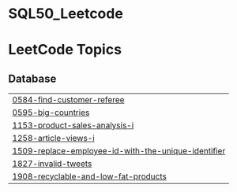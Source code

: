 # SQL50_Leetcode

<!---LeetCode Topics Start-->
# LeetCode Topics
## Database
|  |
| ------- |
| [0584-find-customer-referee](https://github.com/rabbiya987/SQL50_Leetcode/tree/master/0584-find-customer-referee) |
| [0595-big-countries](https://github.com/rabbiya987/SQL50_Leetcode/tree/master/0595-big-countries) |
| [1153-product-sales-analysis-i](https://github.com/rabbiya987/SQL50_Leetcode/tree/master/1153-product-sales-analysis-i) |
| [1258-article-views-i](https://github.com/rabbiya987/SQL50_Leetcode/tree/master/1258-article-views-i) |
| [1509-replace-employee-id-with-the-unique-identifier](https://github.com/rabbiya987/SQL50_Leetcode/tree/master/1509-replace-employee-id-with-the-unique-identifier) |
| [1827-invalid-tweets](https://github.com/rabbiya987/SQL50_Leetcode/tree/master/1827-invalid-tweets) |
| [1908-recyclable-and-low-fat-products](https://github.com/rabbiya987/SQL50_Leetcode/tree/master/1908-recyclable-and-low-fat-products) |
<!---LeetCode Topics End-->
